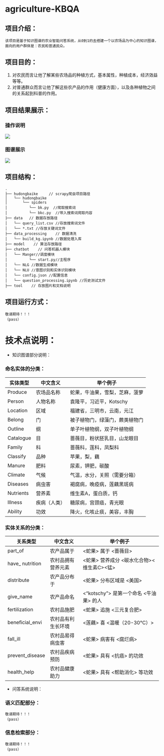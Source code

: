 # agriculture-KBQA

## 项目介绍：
    该项目是基于知识图谱的农业智能问答系统，从0到1的去搭建一个以农场品为中心的知识图谱，面向的用户群体是：农民和普通民众。

## 项目目的：    
1. 对农民而言让他了解某些农场品的种植方式，基本属性，种植成本，经济效益等等。
2. 对普通群众而言让他了解这些农产品的作用（健康方面），以及各种植物之间的关系起到科普的作用。

## 项目结果展示：

### 操作说明
![](https://raw.githubusercontent.com/Crawler-y/Agriculture-KBQA/master/tool/guide.png)

### 图谱展示
![](https://raw.githubusercontent.com/Crawler-y/Agriculture-KBQA/master/tool/show.png)

## 项目结构：
```
.
├── hudongbaike     // scrapy爬虫项目路径
│   └── hudongbaike
│       └── spiders
│          └── bk.py  //爬取搜索词
│          └── bkc.py  //带入搜索词爬取内容
├── data   // 数据存放路径
│   └── query_list.csv //存放搜索词文件
│   └── *.txt //存放关键词文件
├── data_processing    // 数据清洗
│   └── build_kg.ipynb //数据处理入库
├── model    // 算法存放路径
├── chatbot    // 问答机器人模块
│   └── Manger//调度模块
│          └── start.py//主程序
│   └── NLG //数据生成模块
│   └── NLU //意图识别和实体识别模块
│   └── config.json //配置信息
│   └── question_processing.ipynb //历史测试文件
├── tool    // 存放图片和文档说明
```

## 项目运行方式：
    敬请期待！！！
    （pass）
  
# 技术点说明：

* 知识图谱部分说明：

### 命名实体的分类：
| 实体类型	    | 中文含义                                 | 举个例子                                  |
| ---------    | ---------------------------------------- | ---------------------------------------- |
| Produce      | 农场品名称                                |  蛇果，牛油果，雪梨，芝麻，菠萝             |
| Person       | 人物名称                                 | 袁隆平，习近平，Kotschy                     |
| Location     | 区域                                    | 福建省，三明市，云南，元江                   |
| Belong       | 门                                      | 被子植物门，绿藻门，蕨类植物门               |
| Outline      | 纲                                      | 单子叶植物纲，双子叶植物纲                   |
| Catalogue    | 目                                      | 蔷薇目，粉状胚乳目，山龙眼目                 |
| Family       | 科                                      | 蔷薇科，莲科，凤梨科                        |
| Classify     | 品种                                    | 苹果，梨，藕                               |
| Manure       | 肥料                                    | 尿素，钾肥，碳酸                            |
| Climate      | 气候                                    | 气温，水分，关照（需要分箱）                 |
| Diseases     | 病虫害                                  | 褐腐病，晚疫病，莲藕黑斑病                   |
| Nutrients    | 营养素                                  | 维生素A，蛋白质，钙                         |
| Illness      | 疾病（人类）                             | 糖尿病，宫颈癌，青光眼                      |
| Ability      | 功效                                    | 降火，化咳止痰，美容，丰胸                   |

### 实体关系的分类：
| 关系类型	    | 中文含义                                 | 举个例子                                  |
| ---------    | ---------------------------------------- | ---------------------------------------- |
| part_of         | 农产品属于                                | <蛇果> 属于 <蔷薇目>                      |
| have_ nutrition| 农村品拥有营养元素                       | <蛇果> 营养成分 <碳水化合物><维生素C><锰>  |
| distribute   | 农产品分布于                              | <蛇果> 分布区域是 <美国>                   |
| give_name    | 农产品命名                                | <“kotschy”> 是第一个命名 <牛油果> 的人      |
| fertilization| 农村品施肥                                | <蛇果> 追施 <三元复合肥>                   |
| beneficial_envi | 农村品有利生长环境                      | <莲藕> 喜 <温暖（20-30℃）>                |
| fall_ill     | 农村品易得病虫害                           | <蛇果> 病害有 <腐烂病>                     |
| prevent_disease   | 农村品疾病预防                        |  <蛇果> 具有 <抗癌>  的功效                |
| health_help   | 农村品健康助力                            | <蛇果>  具有 <帮助消化> 等功效              |

* 问答系统说明：

### 语义匹配部分：
    敬请期待！！！
    （pass）

### 信息检索部分：
    敬请期待！！！
    （pass）